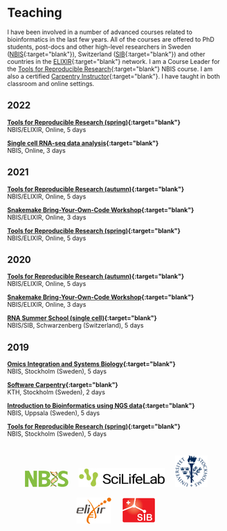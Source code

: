 # Teaching

I have been involved in a number of advanced courses related to bioinformatics
in the last few years. All of the courses are offered to PhD students, post-docs
and other high-level researchers in Sweden ([NBIS](https://nbis.se/){:target="blank"}),
Switzerland ([SIB](https://www.sib.swiss/){:target="blank"}) and other countries
in the [ELIXIR](https://elixir-europe.org/){:target="blank"} network. I am a
Course Leader for the [Tools for Reproducible Research](https://uppsala.instructure.com/courses/51980){:target="blank"}
NBIS course. I am also a certified [Carpentry Instructor](https://software-carpentry.org/){:target="blank"}.
I have taught in both classroom and online settings.

## 2022

**[Tools for Reproducible Research (spring)](https://uppsala.instructure.com/courses/58267){:target="blank"}**
<br> NBIS/ELIXIR, Online, 5 days

**[Single cell RNA-seq data analysis](https://uppsala.instructure.com/courses/52011){:target="blank"}**
<br> NBIS, Online, 3 days

## 2021

**[Tools for Reproducible Research (autumn)](https://uppsala.instructure.com/courses/51980){:target="blank"}**
<br> NBIS/ELIXIR, Online, 5 days

**[Snakemake Bring-Your-Own-Code Workshop](https://uppsala.instructure.com/courses/52153){:target="blank"}**
<br> NBIS/ELIXIR, Online, 3 days

**[Tools for Reproducible Research (spring)](https://nbis-reproducible-research.readthedocs.io/en/course_2104/){:target="blank"}**
<br> NBIS/ELIXIR, Online, 5 days

## 2020

**[Tools for Reproducible Research (autumn)](https://nbis-reproducible-research.readthedocs.io/en/course_2010/){:target="blank"}**
<br> NBIS/ELIXIR, Online, 5 days

**[Snakemake Bring-Your-Own-Code Workshop](https://uppsala.instructure.com/courses/52153){:target="blank"}**
<br> NBIS/ELIXIR, Online, 3 days

**[RNA Summer School (single cell)](https://sib-swiss.github.io/SchoolRNA2020/){:target="blank"}**
<br> NBIS/SIB, Schwarzenberg (Switzerland), 5 days

## 2019

**[Omics Integration and Systems Biology](https://nbisweden.github.io/workshop_omics_integration/){:target="blank"}**
<br> NBIS, Stockholm (Sweden), 5 days

**[Software Carpentry](https://wikfeldt.github.io/2019-06-18-stockholm/){:target="blank"}**
<br> KTH, Stockholm (Sweden), 2 days

**[Introduction to Bioinformatics using NGS data](https://scilifelab.github.io/courses/ngsintro/1902/){:target="blank"}**
<br> NBIS, Uppsala (Sweden), 5 days

**[Tools for Reproducible Research (spring)](https://nbis-reproducible-research.readthedocs.io/en/course_1905/){:target="blank"}**
<br> NBIS, Stockholm (Sweden), 5 days

<br>

<center>
<img src="/assets/img/logo-nbis.svg" alt="NBIS" style="width:100px; padding:10px"/>
<img src="/assets/img/logo-scilife.png" alt="SciLife" style="width:200px; padding:10px"/>
<img src="/assets/img/logo-su.png" alt="Stockholm University" style="width:75px; padding:10px"/>
<img src="/assets/img/logo-elixir.png" alt="ELIXIR" style="width:80px; padding:10px"/>
<img src="/assets/img/logo-sib.png" alt="SIB" style="width:80px; padding:10px"/>
</center>
